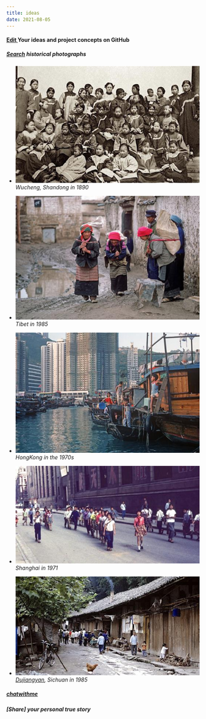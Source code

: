 ```yaml
---
title: ideas
date: 2021-08-05
---
```


#### <u>[Edit](https://github.com/muyun/dev.mini-project/blob/master/README.md) </u>  Your ideas and project concepts on GitHub  


##### <u>[Search](https://github.com/muyun/dev.kbs/tree/master/myart)</u> historical photographs  
* ![08](/assets/img/08.jpg)   *Wucheng, Shandong in 1890*  

* ![09](/assets/img/09.jpg)   *Tibet in 1985*  

* ![03](/assets/img/03.jpg)   *HongKong in the 1970s* 

* ![07](/assets/img/07.jpg)   *Shanghai in 1971* 

* ![06](/assets/img/06.jpg)   *[Dujiangyan](https://en.wikipedia.org/wiki/Dujiangyan), Sichuan in 1985*  


##### <u>[chatwithme](https://github.com/muyun/dev.kbs/tree/master/chatwithme)</u>  


##### [Share] your personal true story    